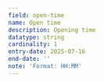 ```yaml
---
field: open-time
name: Open time
description: Opening time
datatype: string
cardinality: 1
entry-date: 2025-07-16
end-date: ''
note: 'Format: HH:MM'
---
```

